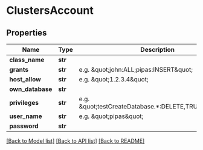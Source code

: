 # ClustersAccount


## Properties
Name | Type | Description | Notes
------------ | ------------- | ------------- | -------------
**class_name** | **str** |  | [optional] 
**grants** | **str** | e.g. \&quot;john:ALL;pipas:INSERT\&quot; | [optional] 
**host_allow** | **str** | e.g. \&quot;1.2.3.4\&quot; | [optional] 
**own_database** | **str** |  | [optional] 
**privileges** | **str** | e.g. \&quot;testCreateDatabase.*:DELETE,TRUNCATE\&quot; | [optional] 
**user_name** | **str** | e.g. \&quot;pipas\&quot; | [optional] 
**password** | **str** |  | [optional] 

[[Back to Model list]](../README.md#documentation-for-models) [[Back to API list]](../README.md#documentation-for-api-endpoints) [[Back to README]](../README.md)


